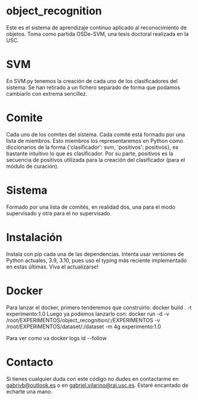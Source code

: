 # object_recognition
Este es el sistema de aprendizaje continuo aplicado al reconocimiento de objetos. Toma como partida OSDe-SVM, una tesis doctoral realizada en la USC. 

# SVM
En SVM.py tenemos la creación de cada uno de los clasificadores del sistema. Se han retirado a un fichero separado de forma que podamos cambiarlo con extrema sencillez.

# Comite
Cada uno de los comites del sistema. Cada comité está formado por una lista de miembros. Esto miembros los representaremos en Python como diccionarios de la forma {'clasificador': svm, 'positivos': positivos}, es bastante intuitivo lo que es clasificador. Por su parte, positivos es la secuencia de positivos utilizada para la creación del clasificador (para el módulo de curación).

# Sistema
Formado por una lista de comités, en realidad dos, una para el modo supervisado y otra para el no supervisado.

# Instalación
Instala con pip cada una de las dependencias. Intenta usar versiones de Python actuales, 3.9, 3.10, pues uso el typing más reciente implementado en estas últimas. Viva el actualizarse!

# Docker
Para lanzar el docker, primero tenderemos que construirlo:
docker build . -t experimento:1.0
Luego ya podemos lanzarlo con:
docker run -d -v /root/EXPERIMENTOS/object_recognition/:/EXPERIMENTOS -v /root/EXPERIMENTOS/dataset/:/dataset -m 4g experimento:1.0

Para ver como va docker logs id --follow

# Contacto
Si tienes cualquier duda con este código no dudes en contactarme en gabrivb@outlook.es o en gabriel.vilarino@rai.usc.es. Estaré encantado de echarte una mano.